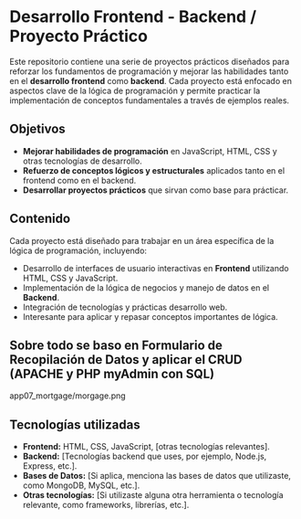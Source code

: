 # Desarrollo Frontend - Backend / Proyecto Práctico

Este repositorio contiene una serie de proyectos prácticos diseñados para reforzar los fundamentos de programación y mejorar las habilidades tanto en el **desarrollo frontend** como **backend**. Cada proyecto está enfocado en aspectos clave de la lógica de programación y permite practicar la implementación de conceptos fundamentales a través de ejemplos reales.

## Objetivos

- **Mejorar habilidades de programación** en JavaScript, HTML, CSS y otras tecnologías de desarrollo.
- **Refuerzo de conceptos lógicos y estructurales** aplicados tanto en el frontend como en el backend.
- **Desarrollar proyectos prácticos** que sirvan como base para prácticar.

## Contenido

Cada proyecto está diseñado para trabajar en un área específica de la lógica de programación, incluyendo:

- Desarrollo de interfaces de usuario interactivas en **Frontend** utilizando HTML, CSS y JavaScript.
- Implementación de la lógica de negocios y manejo de datos en el **Backend**.
- Integración de tecnologías y prácticas desarrollo web.
- Interesante para aplicar y repasar conceptos importantes de lógica.

## Sobre todo se baso en Formulario de Recopilación de Datos y aplicar el CRUD (APACHE y PHP myAdmin con SQL)

app07_mortgage/morgage.png

## Tecnologías utilizadas

- **Frontend:** HTML, CSS, JavaScript, [otras tecnologías relevantes].
- **Backend:** [Tecnologías backend que uses, por ejemplo, Node.js, Express, etc.].
- **Bases de Datos:** [Si aplica, menciona las bases de datos que utilizaste, como MongoDB, MySQL, etc.].
- **Otras tecnologías:** [Si utilizaste alguna otra herramienta o tecnología relevante, como frameworks, librerías, etc.].
